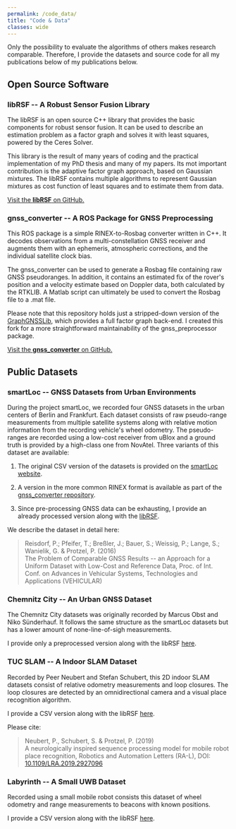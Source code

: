 ```yaml
---
permalink: /code_data/
title: "Code & Data"
classes: wide
---
```


Only the possibility to evaluate the algorithms of others makes research comparable.
Therefore, I provide the datasets and source code for all my publications below of my publications below. 

## Open Source Software

### libRSF -- A Robust Sensor Fusion Library

The libRSF is an open source C++ library that provides the basic components for robust sensor fusion.
It can be used to describe an estimation problem as a factor graph and solves it with least squares, powered by the Ceres Solver.

This library is the result of many years of coding and the practical implementation of my PhD thesis and many of my papers.
Its mot important contribution is the adaptive factor graph approach, based on Gaussian mixtures.
The libRSF contains multiple algorithms to represent Gaussian mixtures as cost function of least squares and to estimate them from data.

[Visit the **libRSF** on GitHub.](https://github.com/TUC-ProAut/libRSF) 


### gnss_converter -- A ROS Package for GNSS Preprocessing

This ROS package is a simple RINEX-to-Rosbag converter written in C++. It decodes observations from a multi-constellation GNSS receiver and augments them with an ephemeris, atmospheric corrections, and the individual satellite clock bias.

The gnss_converter can be used to generate a Rosbag file containing raw GNSS pseudoranges.
In addition, it contains an estimated fix of the rover's position and a velocity estimate based on Doppler data, both calculated by the RTKLIB.
A Matlab script can ultimately be used to convert the Rosbag file to a .mat file.

Please note that this repository holds just a stripped-down version of the [GraphGNSSLib](https://github.com/weisongwen/GraphGNSSLib), which provides a full factor graph back-end.
I created this fork for a more straightforward maintainability of the gnss_preprocessor package.

[Visit the **gnss_converter** on GitHub.](https://github.com/TUC-ProAut/gnss_converter) 


## Public Datasets


### smartLoc -- GNSS Datasets from Urban Environments

During the project smartLoc, we recorded four GNSS datasets in the urban centers of Berlin and Frankfurt.
Each dataset consists of raw pseudo-range measurements from multiple satellite systems along with relative motion information from the recording vehicle's wheel odometry.
The pseudo-ranges are recorded using a low-cost receiver from uBlox and a ground truth is provided by a high-class one from NovAtel.
Three variants of this dataset are available:

1. The original CSV version of the datasets is provided on the [smartLoc website](https://mytuc.org/gnss).

2. A version in the more common RINEX format is available as part of the [gnss_converter repository](https://github.com/TUC-ProAut/gnss_converter/tree/main/gnss_preprocessor/dataset/smartLoc).

3. Since pre-processing GNSS data can be exhausting, I provide an already processed version along with the [libRSF](https://github.com/TUC-ProAut/libRSF/tree/9e145b4ed9a0c51dd35e354ac6420141ea9df111/datasets/smartLoc-RTKLIB).

We describe the dataset in detail here:
> Reisdorf, P.; Pfeifer, T.; Breßler, J.; Bauer, S.; Weissig, P.; Lange, S.; Wanielik, G. & Protzel, P. (2016)  
> The Problem of Comparable GNSS Results -- an Approach for a Uniform Dataset with Low-Cost and Reference Data, 
> Proc. of Int. Conf. on Advances in Vehicular Systems, Technologies and Applications (VEHICULAR)

### Chemnitz City -- An Urban GNSS Dataset

The Chemnitz City datasets was originally recorded by Marcus Obst and Niko Sünderhauf.
It follows the same structure as the smartLoc datasets but has a lower amount of none-line-of-sigh measurements.

I provide only a preprocessed version along with the libRSF [here](https://github.com/TUC-ProAut/libRSF/tree/master/datasets/Chemnitz%20City).

### TUC SLAM -- A Indoor SLAM Dataset

Recorded by Peer Neubert and Stefan Schubert, this 2D indoor SLAM datasets consist of relative odometry measurements and loop closures.
The loop closures are detected by an omnidirectional camera and a visual place recognition algorithm.

I provide a CSV version along with the libRSF [here](https://github.com/TUC-ProAut/libRSF/tree/master/datasets/SLAM).

Please cite:
> Neubert, P., Schubert, S. & Protzel, P. (2019)  
> A neurologically inspired sequence processing model for mobile robot place recognition, 
> Robotics and Automation Letters (RA-L), DOI: [10.1109/LRA.2019.2927096](https://dx.doi.org/10.1109/LRA.2019.2927096)

### Labyrinth -- A Small UWB Dataset

Recorded using a small mobile robot consists this dataset of wheel odometry and range measurements to beacons with known positions.

I provide a CSV version along with the libRSF [here](https://github.com/TUC-ProAut/libRSF/tree/master/datasets/Indoor_UWB).
